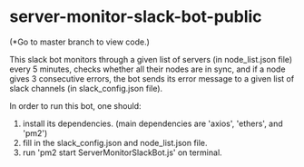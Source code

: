 # server-monitor-slack-bot-public

(*Go to master branch to view code.)

This slack bot monitors through a given list of servers (in node_list.json file) every 5 minutes,
checks whether all their nodes are in sync,
and if a node gives 3 consecutive errors,
the bot sends its error message to a given list of slack channels (in slack_config.json file).

In order to run this bot, one should:
1. install its dependencies. (main dependencies are 'axios', 'ethers', and 'pm2')
2. fill in the slack_config.json and node_list.json file.
3. run 'pm2 start ServerMonitorSlackBot.js' on terminal.
